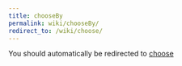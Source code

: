 ```yaml
---
title: chooseBy
permalink: wiki/chooseBy/
redirect_to: /wiki/choose/
---
```


You should automatically be redirected to [choose](/wiki/choose/)
